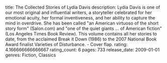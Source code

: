 title: The Collected Stories of Lydia Davis
description: Lydia Davis is one of our most original and influential writers, a storyteller celebrated for her emotional acuity, her formal inventiveness, and her ability to capture the mind in overdrive. She has been called "an American virtuoso of the short story form" (Salon.com) and "one of the quiet giants ... of American fiction" (Los Angeles Times Book Review). This volume contains all her stories to date, from the acclaimed Break it Down (1986) to the 2007 National Book Award finalist Varieties of Disturbance. - Cover flap.
rating: 4.166666666666667
rating_count: 6
pages: 733
release_date: 2009-01-01
genres: Fiction, Classics